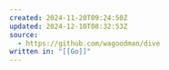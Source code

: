 ```yaml
---
created: 2024-11-20T09:24:50Z
updated: 2024-12-10T08:32:53Z
source:
  - https://github.com/wagoodman/dive
written in: "[[Go]]"
---
```

